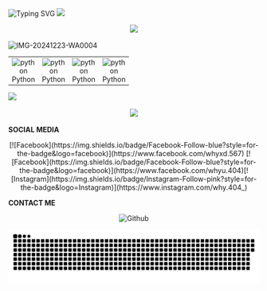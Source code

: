 <div align="center" style="display: inline-block;">
  <img src="https://readme-typing-svg.herokuapp.com?font=Pacifico&color=%ffffff&size=48&center=true&vCenter=true&width=1200&height=100&lines=Welcome+to+Github+WahyuXD!" alt="Typing SVG" style="display: inline-block;">
  <img src="https://media.giphy.com/media/hvRJCLFzcasrR4ia7z/giphy.gif" width="28" style="display: inline-block;">
</div>
<p align="center">
   <img src="https://komarev.com/ghpvc/?username=W4hyuXD&label=Profile+Views&style=flat-square&color=ff0000"/>
</p>
<!--
![Typing SVG](https://readme-typing-svg.herokuapp.com?lines=font=Koulen&size=25&color=light&center=true&width=600&vCenter=true&lines=Hello,+World!)
--->
  <p align="center">

![IMG-20241223-WA0004](https://github.com/user-attachments/assets/9b8b780d-0a69-441e-af81-7bf9632c46bb)

<table align="center">
<p align="center">
  <tr>
    <td align="center" width="30">
        <img src="https://techstack-generator.vercel.app/python-icon.svg" width="29" height="28" alt="python" /><br>Python
    </td>
    <td align="center" width="30">
        <img src="https://techstack-generator.vercel.app/python-icon.svg" width="29" height="28" alt="python" /><br>Python
    </td>
    <td align="center" width="30">
        <img src="https://techstack-generator.vercel.app/python-icon.svg" width="29" height="28" alt="python" /><br>Python
    </td>
    <td align="center" width="30">
        <img src="https://techstack-generator.vercel.app/python-icon.svg" width="29" height="28" alt="python" /><br>Python
    </td>
  </tr>
</p>
</table>

<!--![Proyek Baru 16 [67ED29D].png](https://github.com/W4hyuXD/W4hyuXD/assets/131398263/967d35b3-eb0f-490c-b1f8-9137ad3e2014)-->
<p align="center>
  <a href="https://github.com/W4hyuXD">
    <img src="https://github-stats-alpha.vercel.app/api?username=W4hyuXD&cc=22272e&tc=37BCF6&ic=fff&bc=0000">
</a>
  </p>
  <p align="center">
  <img src="https://github-readme-stats.vercel.app/api/top-langs/?username=W4hyuXD&layout=compact&theme=monokai&langs_count=12"/><br />
</p>
<p><b>SOCIAL MEDIA</b></p>
<p align="center">
[![Facebook](https://img.shields.io/badge/Facebook-Follow-blue?style=for-the-badge&logo=facebook)](https://www.facebook.com/whyxd.567)
[![Facebook](https://img.shields.io/badge/Facebook-Follow-blue?style=for-the-badge&logo=facebook)](https://www.facebook.com/whyu.404)[![Instagram](https://img.shields.io/badge/Instagram-Follow-pink?style=for-the-badge&logo=Instagram)](https://www.instagram.com/why.404_)
</p>

<p><b>CONTACT ME</b></p>
<p align="center">
  <img src="img/icons8-whatsapp-400.png>


<img lebar="55%" align="kanan" alt="Github" src="https://raw.githubusercontent.com/onimur/.github/master/.resources/git-header.svg" /></p>


<p align="center">
 <img width="1000" src="assets/github-snake.svg" alt="snake"/>
</p>


